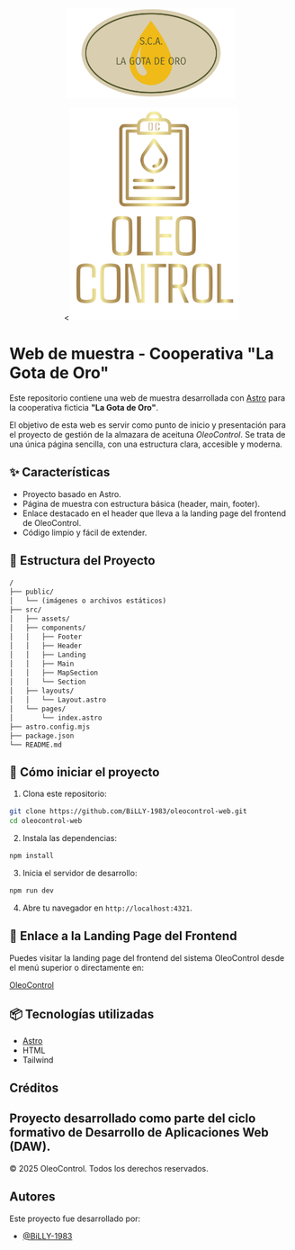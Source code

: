 <p align="center">
  <img src="src/assets/images/logo_sca/png/logo-no-background.png" alt="Logo OleoControl" width="300"/>
</p>

<p align="center">
  <<img src="src/assets/images/logo_oc/png/logo-no-background.png" alt="Logo OleoControl" width="300"/>
</p>

# Web de muestra - Cooperativa "La Gota de Oro"

Este repositorio contiene una web de muestra desarrollada con [Astro](https://astro.build/) para la cooperativa ficticia **"La Gota de Oro"**.

El objetivo de esta web es servir como punto de inicio y presentación para el proyecto de gestión de la almazara de aceituna _OleoControl_. Se trata de una única página sencilla, con una estructura clara, accesible y moderna.

## ✨ Características

- Proyecto basado en Astro.
- Página de muestra con estructura básica (header, main, footer).
- Enlace destacado en el header que lleva a la landing page del frontend de OleoControl.
- Código limpio y fácil de extender.

## 📁 Estructura del Proyecto

```
/
├── public/
│   └── (imágenes o archivos estáticos)
├── src/
│   ├── assets/
│   ├── components/
│   │   ├── Footer
│   │   ├── Header
│   │   ├── Landing
│   │   ├── Main
│   │   ├── MapSection
│   │   └── Section
│   ├── layouts/
│   │   └── Layout.astro
│   └── pages/
│       └── index.astro
├── astro.config.mjs
├── package.json
└── README.md
```

## 🚀 Cómo iniciar el proyecto

1. Clona este repositorio:

```bash
git clone https://github.com/BiLLY-1983/oleocontrol-web.git
cd oleocontrol-web
```

2. Instala las dependencias:

```bash
npm install
```

3. Inicia el servidor de desarrollo:

```bash
npm run dev
```

4. Abre tu navegador en `http://localhost:4321`.

## 🔗 Enlace a la Landing Page del Frontend

Puedes visitar la landing page del frontend del sistema OleoControl desde el menú superior o directamente en:

[OleoControl](https://oleocontrol-front-production.up.railway.app/)

## 📦 Tecnologías utilizadas

- [Astro](https://astro.build/)
- HTML
- Tailwind


## Créditos

Proyecto desarrollado como parte del ciclo formativo de Desarrollo de Aplicaciones Web (DAW).  
---

© 2025 OleoControl. Todos los derechos reservados.

## Autores

Este proyecto fue desarrollado por:

- [@BiLLY-1983](https://www.github.com/BiLLY-1983)


